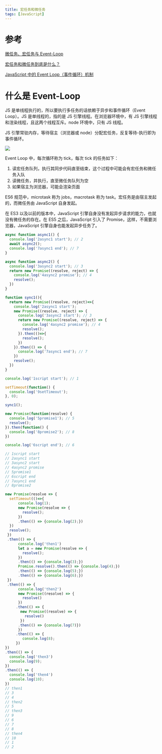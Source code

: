 ```yaml
---
title: 宏任务和微任务
tags: [JavaScript]
---
```


# 参考

[微任务、宏任务与 Event-Loop](https://juejin.cn/post/6844903657264136200)

[宏任务和微任务到底是什么？](https://cloud.tencent.com/developer/article/1701427)

[JavaScript 中的 Event Loop（事件循环）机制](https://segmentfault.com/a/1190000022805523)

# 什么是 Event-Loop

JS 是单线程执行的，所以要执行多任务的话依赖于异步和事件循环（Event Loop）。JS 是单线程的，指的是 JS 引擎线程。在浏览器环境中，有 JS 引擎线程和渲染线程，且这两个线程互斥。node 环境中，只有 JS 线程。

JS 引擎常驻内存，等待宿主（浏览器或 node）分配宏任务，反复等待-执行即为事件循环。

![](https://secure2.wostatic.cn/static/npsdx8n1vYj3aDp9Jugxin/image.png?auth_key=1754452278-whu5jw4G2uAjzjN9Y2JQ2m-0-9faecdd0a498d5507303d3988166e8e5)

Event Loop 中，每次循环称为 tick，每次 tick 的任务如下：

1. 读宏任务队列，执行其同步代码直至结束，这个过程中可能会有宏任务和微任务入队
2. 读微任务，并执行，直至微任务队列为空
3. 如果宿主为浏览器，可能会渲染页面

ES6 规范中，microtask 称为 jobs，macrotask 称为 task。宏任务是由宿主发起的，而微任务由 JavaScript 自身发起。

在 ES3 以及以前的版本中，JavaScript 引擎自身没有发起异步请求的能力，也就没有微任务的存在。在 ES5 之后，JavaScript 引入了 Promise，这样，不需要浏览器，JavaScript 引擎自身也能发起异步任务了。

```JavaScript
async function async1() {
  console.log('2async1 start'); // 2
  await async2();
  console.log('7async1 end'); // 7
}

async function async2() {
  console.log('3async2 start'); // 3
  return new Promise((resolve, reject) => {
    console.log('4async2 promise'); // 4
    resolve();
  })
}

function sync1(){
  return new Promise((resolve, reject)=>{
    console.log('2async1 start');
    new Promise((resolve, reject) => {
      console.log('3async2 start'); // 3
      return new Promise((resolve, reject) => {
        console.log('4async2 promise'); // 4
        resolve();
      }).then(()=>{
        resolve();
      })
    }).then(() => {
      console.log('7async1 end'); // 7
    })
    resolve();
  })
}

console.log('1script start'); // 1

setTimeout(function() {
  console.log('9setTimeout');
}, 0);

sync1();

new Promise(function(resolve) {
  console.log('5promise1'); // 5
  resolve();
}).then(function() {
  console.log('8promise2'); // 8
})

console.log('6script end'); // 6

// 1script start
// 2async1 start
// 3async2 start
// 4async2 promise
// 5promise1
// 6script end
// 7async1 end
// 8promise2

```

```JavaScript
new Promise(resolve => {
  setTimeout(()=>{
      console.log(1);
      new Promise(resolve => {
        resolve();
      })
      .then(() => {console.log(2);})
  })
  resolve();
 })
 .then(() => {
      console.log('then1')
      let a = new Promise(resolve => {
        resolve();
      })
      .then(() => {console.log(3);})
      Promise.resolve().then(() => {console.log(4);})
      .then(() => {console.log(5);})
      .then(() => {console.log(6);})
 })
 .then(() => {
      console.log('then2')
      new Promise((resolve) => {
        resolve()
      })
     .then(() => {
       new Promise((resolve) => {
         resolve()
       })
      .then(() => {console.log(7)})
      })
     .then(() => {
        console.log(8);
     })
})
.then(() => {
  console.log('then3')
  console.log(9);
})
.then(() => {
  console.log('then4')
  console.log(10);
})
// then1
// 3
// 4
// then2
// 5
// then3
// 9
// 6
// 7
// 8
// then4
// 10
// 1
// 2
```
